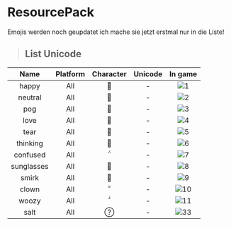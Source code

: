 ﻿# ResourcePack
Emojis werden noch geupdatet ich mache sie jetzt erstmal nur in die Liste!
 > <h2>List Unicode</h2>
 
|               Name               |   Platform   | Character | Unicode |                     In game                    |
|:--------------------------------:|:------------:|:---------:|:-------:|:----------------------------------------------:|
|             happy                   |     All      |          |  -      |![1](https://cdn.discordapp.com/attachments/926824646735716355/926824692730441738/1.png)|
|             neutral                   |     All      |          |  -      |![2](https://cdn.discordapp.com/attachments/926824646735716355/926824692994703360/2.png)|
|             pog                   |     All      |         |  -      |![3](https://cdn.discordapp.com/attachments/926824646735716355/926824689442115624/3.png)|
|             love                   |     All      |          |  -      |![4](https://cdn.discordapp.com/attachments/926824646735716355/926824689622474762/4.png)|
|             tear                   |     All      |          |  -      |![5](https://cdn.discordapp.com/attachments/926824646735716355/926824689765085194/5.png)|
|             thinking                   |     All      |          |  -      |![6](https://cdn.discordapp.com/attachments/926824646735716355/926824692252286976/6.png)|
|             confused                   |     All      |          |  -      |![7](https://cdn.discordapp.com/attachments/926824646735716355/926824692470382603/7.png)|
|             sunglasses                   |     All      |          |  -      |![8](https://cdn.discordapp.com/attachments/926824646735716355/926833818701279302/8.png)|
|             smirk                   |     All      |          |  -      |![9](https://cdn.discordapp.com/attachments/926824646735716355/926833839484071956/9.png)|
|             clown                   |     All      |          |  -      |![10](https://cdn.discordapp.com/attachments/926824646735716355/926836573645979718/10.png)|
|             woozy                   |     All      |          |  -      |![11](https://cdn.discordapp.com/attachments/926824646735716355/926838176344076298/11.png)|
|             salt                   |     All      |          |  -      |![33](https://cdn.discordapp.com/attachments/926824646735716355/926858736079888435/33.png)|
